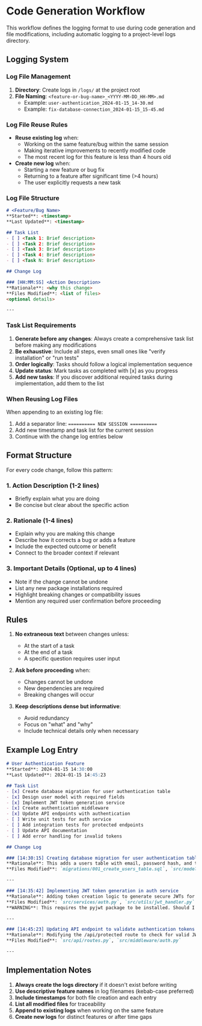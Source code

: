 # Code Generation Workflow

This workflow defines the logging format to use during code generation and file modifications, including automatic logging to a project-level logs directory.

## Logging System

### Log File Management
1. **Directory**: Create logs in `/logs/` at the project root
2. **File Naming**: `<feature-or-bug-name>_<YYYY-MM-DD_HH-MM>.md`
   - Example: `user-authentication_2024-01-15_14-30.md`
   - Example: `fix-database-connection_2024-01-15_15-45.md`

### Log File Reuse Rules
- **Reuse existing log** when:
  - Working on the same feature/bug within the same session
  - Making iterative improvements to recently modified code
  - The most recent log for this feature is less than 4 hours old
- **Create new log** when:
  - Starting a new feature or bug fix
  - Returning to a feature after significant time (>4 hours)
  - The user explicitly requests a new task

### Log File Structure
```markdown
# <Feature/Bug Name>
**Started**: <timestamp>
**Last Updated**: <timestamp>

## Task List
- [ ] <Task 1: Brief description>
- [ ] <Task 2: Brief description>
- [ ] <Task 3: Brief description>
- [ ] <Task 4: Brief description>
- [ ] <Task N: Brief description>

## Change Log

### [HH:MM:SS] <Action Description>
**Rationale**: <why this change>
**Files Modified**: <list of files>
<optional details>

---
```

### Task List Requirements
1. **Generate before any changes**: Always create a comprehensive task list before making any modifications
2. **Be exhaustive**: Include all steps, even small ones like "verify installation" or "run tests"
3. **Order logically**: Tasks should follow a logical implementation sequence
4. **Update status**: Mark tasks as completed with [x] as you progress
5. **Add new tasks**: If you discover additional required tasks during implementation, add them to the list

### When Reusing Log Files
When appending to an existing log file:
1. Add a separator line: `========== NEW SESSION ==========`
2. Add new timestamp and task list for the current session
3. Continue with the change log entries below

## Format Structure

For every code change, follow this pattern:

### 1. Action Description (1-2 lines)
- Briefly explain what you are doing
- Be concise but clear about the specific action

### 2. Rationale (1-4 lines)
- Explain why you are making this change
- Describe how it corrects a bug or adds a feature
- Include the expected outcome or benefit
- Connect to the broader context if relevant

### 3. Important Details (Optional, up to 4 lines)
- Note if the change cannot be undone
- List any new package installations required
- Highlight breaking changes or compatibility issues
- Mention any required user confirmation before proceeding

## Rules

1. **No extraneous text** between changes unless:
   - At the start of a task
   - At the end of a task
   - A specific question requires user input

2. **Ask before proceeding** when:
   - Changes cannot be undone
   - New dependencies are required
   - Breaking changes will occur

3. **Keep descriptions dense but informative**:
   - Avoid redundancy
   - Focus on "what" and "why"
   - Include technical details only when necessary

## Example Log Entry

```markdown
# User Authentication Feature
**Started**: 2024-01-15 14:30:00
**Last Updated**: 2024-01-15 14:45:23

## Task List
- [x] Create database migration for user authentication table
- [x] Design user model with required fields
- [x] Implement JWT token generation service
- [x] Create authentication middleware
- [x] Update API endpoints with authentication
- [ ] Write unit tests for auth service
- [ ] Add integration tests for protected endpoints
- [ ] Update API documentation
- [ ] Add error handling for invalid tokens

## Change Log

### [14:30:15] Creating database migration for user authentication table
**Rationale**: This adds a users table with email, password hash, and timestamp fields to support the new authentication feature. The migration will enable user registration and login functionality required by the auth system.
**Files Modified**: `migrations/001_create_users_table.sql`, `src/models/user.py`

---

### [14:35:42] Implementing JWT token generation in auth service
**Rationale**: Adding token creation logic to generate secure JWTs for authenticated users, fixing the security vulnerability where sessions were not properly managed. This uses the existing cryptography library and follows OWASP best practices.
**Files Modified**: `src/services/auth.py`, `src/utils/jwt_handler.py`
**WARNING**: This requires the pyjwt package to be installed. Should I proceed with adding it to requirements?

---

### [14:45:23] Updating API endpoint to validate authentication tokens
**Rationale**: Modifying the /api/protected route to check for valid JWT tokens in request headers. This completes the authentication flow by ensuring only authenticated users can access protected resources.
**Files Modified**: `src/api/routes.py`, `src/middleware/auth.py`

---
```

## Implementation Notes

1. **Always create the logs directory** if it doesn't exist before writing
2. **Use descriptive feature names** in log filenames (kebab-case preferred)
3. **Include timestamps** for both file creation and each entry
4. **List all modified files** for traceability
5. **Append to existing logs** when working on the same feature
6. **Create new logs** for distinct features or after time gaps

